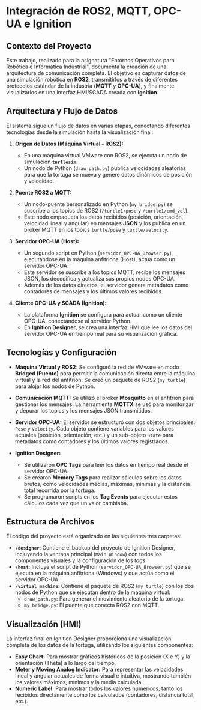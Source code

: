 # Integración de ROS2, MQTT, OPC-UA e Ignition

## Contexto del Proyecto

Este trabajo, realizado para la asignatura "Entornos Operativos para Robótica e Informática Industrial", documenta la creación de una arquitectura de comunicación completa. El objetivo es capturar datos de una simulación robótica en **ROS2**, transmitirlos a través de diferentes protocolos estándar de la industria (**MQTT** y **OPC-UA**), y finalmente visualizarlos en una interfaz HMI/SCADA creada con **Ignition**.

## Arquitectura y Flujo de Datos

El sistema sigue un flujo de datos en varias etapas, conectando diferentes tecnologías desde la simulación hasta la visualización final:

1.  **Origen de Datos (Máquina Virtual - ROS2):**
    * En una máquina virtual VMware con ROS2, se ejecuta un nodo de simulación **`turtlesim`**.
    * Un nodo de Python (`draw_path.py`) publica velocidades aleatorias para que la tortuga se mueva y genere datos dinámicos de posición y velocidad.

2.  **Puente ROS2 a MQTT:**
    * Un nodo-puente personalizado en Python (`my_bridge.py`) se suscribe a los topics de ROS2 (`/turtle1/pose` y `/turtle1/cmd_vel`).
    * Este nodo empaqueta los datos recibidos (posición, orientación, velocidad lineal y angular) en mensajes **JSON** y los publica en un broker MQTT en los topics `turtle/pose` y `turtle/velocity`.

3.  **Servidor OPC-UA (Host):**
    * Un segundo script en Python (`servidor_OPC-UA_Browser.py`), ejecutándose en la máquina anfitriona (Host), actúa como un servidor OPC-UA.
    * Este servidor se suscribe a los topics MQTT, recibe los mensajes JSON, los decodifica y actualiza sus propios nodos OPC-UA.
    * Además de los datos directos, el servidor genera metadatos como contadores de mensajes y los últimos valores recibidos.

4.  **Cliente OPC-UA y SCADA (Ignition):**
    * La plataforma **Ignition** se configura para actuar como un cliente OPC-UA, conectándose al servidor Python.
    * En **Ignition Designer**, se crea una interfaz HMI que lee los datos del servidor OPC-UA en tiempo real para su visualización gráfica.

## Tecnologías y Configuración

* **Máquina Virtual y ROS2:** Se configuró la red de VMware en modo **Bridged (Puente)** para permitir la comunicación directa entre la máquina virtual y la red del anfitrión. Se creó un paquete de ROS2 (`my_turtle`) para alojar los nodos de Python.

* **Comunicación MQTT:** Se utilizó el broker **Mosquitto** en el anfitrión para gestionar los mensajes. La herramienta **MQTTX** se usó para monitorizar y depurar los topics y los mensajes JSON transmitidos.

* **Servidor OPC-UA:** El servidor se estructuró con dos objetos principales: `Pose` y `Velocity`. Cada objeto contiene variables para los valores actuales (posición, orientación, etc.) y un sub-objeto `State` para metadatos como contadores y los últimos valores registrados.

* **Ignition Designer:**
    * Se utilizaron **OPC Tags** para leer los datos en tiempo real desde el servidor OPC-UA.
    * Se crearon **Memory Tags** para realizar cálculos sobre los datos brutos, como velocidades medias, máximas, mínimas y la distancia total recorrida por la tortuga.
    * Se programaron scripts en los **Tag Events** para ejecutar estos cálculos cada vez que un valor cambiaba.

## Estructura de Archivos

El código del proyecto está organizado en las siguientes tres carpetas:

* **`/designer`**: Contiene el backup del proyecto de Ignition Designer, incluyendo la ventana principal (`Main Window`) con todos los componentes visuales y la configuración de los *tags*.
* **`/host`**: Incluye el script de Python (`servidor_OPC-UA_Browser.py`) que se ejecuta en la máquina anfitriona (Windows) y que actúa como el servidor OPC-UA.
* **`/virtual_machine`**: Contiene el paquete de ROS2 (`my_turtle`) con los dos nodos de Python que se ejecutan dentro de la máquina virtual:
    * `draw_path.py`: Para generar el movimiento aleatorio de la tortuga.
    * `my_bridge.py`: El puente que conecta ROS2 con MQTT.

## Visualización (HMI)

La interfaz final en Ignition Designer proporciona una visualización completa de los datos de la tortuga, utilizando los siguientes componentes:

* **Easy Chart:** Para mostrar gráficos históricos de la posición (X e Y) y la orientación (Theta) a lo largo del tiempo.
* **Meter y Moving Analog Indicator:** Para representar las velocidades lineal y angular actuales de forma visual e intuitiva, mostrando también los valores máximos, mínimos y la media calculada.
* **Numeric Label:** Para mostrar todos los valores numéricos, tanto los recibidos directamente como los calculados (contadores, distancia total, etc.).
